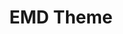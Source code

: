 ---
title: EMD Theme
github_link: https://github.com/vidblog/emd-theme
demo_preview: http://vid.blog.br
demo_screenshot: 
description: EMD Theme is a 'inspired by Medium' theme for Octopress
---